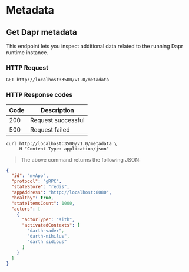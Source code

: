 # Metadata

## Get Dapr metadata

This endpoint lets you inspect additional data related to the running Dapr runtime instance.

### HTTP Request

`GET http://localhost:3500/v1.0/metadata`

### HTTP Response codes

Code | Description
---- | -----------
200  | Request successful
500  | Request failed

```shell
curl http://localhost:3500/v1.0/metadata \
	-H "Content-Type: application/json"
```

> The above command returns the following JSON:

```json
{
  "id": "myApp",
  "protocol": "gRPC",
  "stateStore": "redis",
  "appAddress": "http://localhost:8080",
  "healthy": true,
  "stateItemsCount": 1000,
  "actors": [
    {
      "actorType": "sith",
      "activatedContexts": [
        "darth-vader",
        "darth-nihilus",
        "darth sidious"
      ]
    }
  ]
}
```
